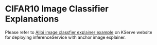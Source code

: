 # CIFAR10 Image Classifier Explanations

Please refer to [Alibi image classfier explainer example](https://kserve.github.io/website/master/modelserving/explainer/alibi/cifar10/) on KServe website for deploying inferenceService with anchor image explainer.
